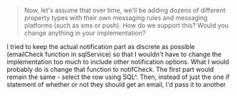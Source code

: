 > Now, let's assume that over time, we'll be adding dozens of different property types with their own messaging rules and messaging platforms (such as sms or push). How do we support this? Would you change anything in your implementation?

I tried to keep the actual notification part as discrete as possible (emailCheck function in sqlService) so that I wouldn't have to change the implementation too much to include other notification options. What I would probably do is change that function to notifCheck. The first part would remain the same - select the row using SQL^. Then, instead of just the one if statement of whether or not they should get an email, I'd pass it to another 